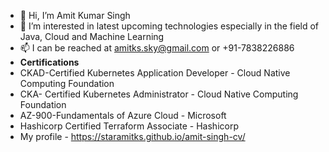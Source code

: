 - 👋 Hi, I’m Amit Kumar Singh
- 👀 I’m interested in latest upcoming technologies especially in the field of Java, Cloud and Machine Learning
- 📫 I can be reached at amitks.sky@gmail.com or +91-7838226886
- **Certifications**
-  CKAD-Certified Kubernetes Application Developer - Cloud Native Computing Foundation
-  CKA- Certified Kubernetes Administrator - Cloud Native Computing Foundation
-  AZ-900-Fundamentals of Azure Cloud - Microsoft
-  Hashicorp Certified Terraform Associate - Hashicorp
-  My profile - https://staramitks.github.io/amit-singh-cv/

<!---
staramitks/staramitks is a ✨ special ✨ repository because its `README.md` (this file) appears on your GitHub profile.
You can click the Preview link to take a look at your changes.
--->
